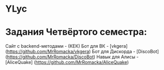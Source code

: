 # YLyc

# Задания Четвёртого семестра:

Сайт с backend-методами - (КЕК)
Бот для ВК - [vkgera] (https://github.com/MrRomacka/vkgera)
Бот для Дискорда - [DiscoBot] (https://github.com/MrRomacka/DiscoBot)
Навык для Алисы - [AliceQuake] (https://github.com/MrRomacka/AliceQuake)
